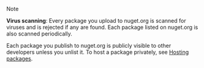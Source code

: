 > [!NOTE]
> **Virus scanning**: Every package you upload to nuget.org is scanned for viruses and is rejected if any are found. Each package listed on nuget.org is also scanned periodically.
>
> Each package you publish to nuget.org is publicly visible to other developers unless you unlist it. To host a package privately, see [Hosting packages](../../hosting-packages/overview.md).
